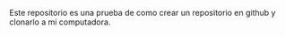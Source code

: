 Este repositorio es una prueba de como crear un repositorio en github y clonarlo a mi computadora.

